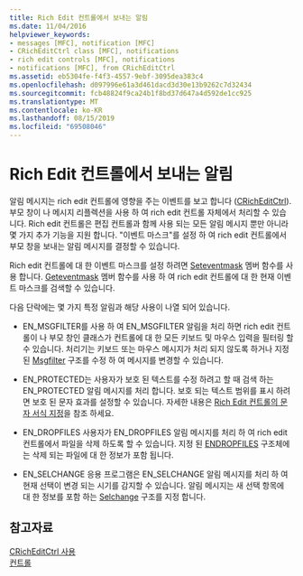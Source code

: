 ```yaml
---
title: Rich Edit 컨트롤에서 보내는 알림
ms.date: 11/04/2016
helpviewer_keywords:
- messages [MFC], notification [MFC]
- CRichEditCtrl class [MFC], notifications
- rich edit controls [MFC], notifications
- notifications [MFC], from CRichEditCtrl
ms.assetid: eb5304fe-f4f3-4557-9ebf-3095dea383c4
ms.openlocfilehash: d097996e61a3d461dacd3d30e13b9262c7d32434
ms.sourcegitcommit: fcb48824f9ca24b1f8bd37d647a4d592de1cc925
ms.translationtype: MT
ms.contentlocale: ko-KR
ms.lasthandoff: 08/15/2019
ms.locfileid: "69508046"
---
```

# <a name="notifications-from-a-rich-edit-control"></a>Rich Edit 컨트롤에서 보내는 알림

알림 메시지는 rich edit 컨트롤에 영향을 주는 이벤트를 보고 합니다 ([CRichEditCtrl](../mfc/reference/cricheditctrl-class.md)). 부모 창이 나 메시지 리플렉션을 사용 하 여 rich edit 컨트롤 자체에서 처리할 수 있습니다. Rich edit 컨트롤은 편집 컨트롤과 함께 사용 되는 모든 알림 메시지 뿐만 아니라 몇 가지 추가 기능을 지원 합니다. "이벤트 마스크"를 설정 하 여 rich edit 컨트롤에서 부모 창을 보내는 알림 메시지를 결정할 수 있습니다.

Rich edit 컨트롤에 대 한 이벤트 마스크를 설정 하려면 [Seteventmask](../mfc/reference/cricheditctrl-class.md#seteventmask) 멤버 함수를 사용 합니다. [Geteventmask](../mfc/reference/cricheditctrl-class.md#geteventmask) 멤버 함수를 사용 하 여 rich edit 컨트롤에 대 한 현재 이벤트 마스크를 검색할 수 있습니다.

다음 단락에는 몇 가지 특정 알림과 해당 사용이 나열 되어 있습니다.

- EN_MSGFILTER를 사용 하 여 EN_MSGFILTER 알림을 처리 하면 rich edit 컨트롤이 나 부모 창인 클래스가 컨트롤에 대 한 모든 키보드 및 마우스 입력을 필터링 할 수 있습니다. 처리기는 키보드 또는 마우스 메시지가 처리 되지 않도록 하거나 지정 된 [Msgfilter](/windows/win32/api/richedit/ns-richedit-msgfilter) 구조를 수정 하 여 메시지를 변경할 수 있습니다.

- EN_PROTECTED는 사용자가 보호 된 텍스트를 수정 하려고 할 때 검색 하는 EN_PROTECTED 알림 메시지를 처리 합니다. 보호 되는 텍스트 범위를 표시 하려면 보호 된 문자 효과를 설정할 수 있습니다. 자세한 내용은 [Rich Edit 컨트롤의 문자 서식 지정](../mfc/character-formatting-in-rich-edit-controls.md)을 참조 하세요.

- EN_DROPFILES 사용자가 EN_DROPFILES 알림 메시지를 처리 하 여 rich edit 컨트롤에서 파일을 삭제 하도록 할 수 있습니다. 지정 된 [ENDROPFILES](/windows/win32/api/richedit/ns-richedit-endropfiles) 구조체에는 삭제 되는 파일에 대 한 정보가 포함 됩니다.

- EN_SELCHANGE 응용 프로그램은 EN_SELCHANGE 알림 메시지를 처리 하 여 현재 선택이 변경 되는 시기를 감지할 수 있습니다. 알림 메시지는 새 선택 항목에 대 한 정보를 포함 하는 [Selchange](/windows/win32/api/richedit/ns-richedit-selchange) 구조를 지정 합니다.

## <a name="see-also"></a>참고자료

[CRichEditCtrl 사용](../mfc/using-cricheditctrl.md)<br/>
[컨트롤](../mfc/controls-mfc.md)
